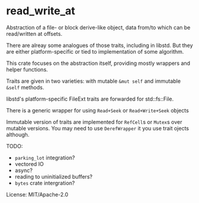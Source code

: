 # read_write_at

Abstraction of a file- or block derive-like object, data from/to which can be read/written at offsets.

There are alreay some analogues of those traits, including in libstd.
But they are either platform-specific or tied to implementation of some algorithm.

This crate focuses on the abstraction itself, providing mostly wrappers and helper functions.

Traits are given in two varieties: with mutable `&mut self` and immutable `&self` methods.

libstd's platform-specific FileExt traits are forwarded for std::fs::File.

There is a generic wrapper for using `Read+Seek` or `Read+Write+Seek` objects

Immutable version of traits are implemented for `RefCell`s or `Mutex`s over mutable versions.
You may need to use `DerefWrapper` it you use trait ojects although.

TODO:

* `parking_lot` integration?
* vectored IO
* async?
* reading to uninitialized buffers?
* `bytes` crate intergration?

License: MIT/Apache-2.0
